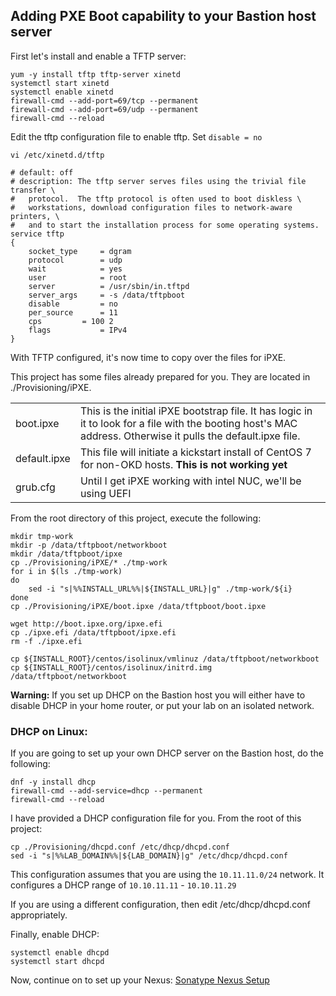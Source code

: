 ## Adding PXE Boot capability to your Bastion host server



First let's install and enable a TFTP server:

    yum -y install tftp tftp-server xinetd
    systemctl start xinetd
    systemctl enable xinetd
    firewall-cmd --add-port=69/tcp --permanent
    firewall-cmd --add-port=69/udp --permanent
    firewall-cmd --reload

Edit the tftp configuration file to enable tftp.  Set `disable = no`

    vi /etc/xinetd.d/tftp

    # default: off
    # description: The tftp server serves files using the trivial file transfer \
    #	protocol.  The tftp protocol is often used to boot diskless \
    #	workstations, download configuration files to network-aware printers, \
    #	and to start the installation process for some operating systems.
    service tftp
    {
    	socket_type		= dgram
    	protocol		= udp
    	wait			= yes
    	user			= root
    	server			= /usr/sbin/in.tftpd
    	server_args		= -s /data/tftpboot
    	disable			= no
    	per_source		= 11
    	cps			= 100 2
    	flags			= IPv4
    }

With TFTP configured, it's now time to copy over the files for iPXE.

This project has some files already prepared for you.  They are located in ./Provisioning/iPXE.

|||
|-|-|
| boot.ipxe | This is the initial iPXE bootstrap file.  It has logic in it to look for a file with the booting host's MAC address.  Otherwise it pulls the default.ipxe file. |
| default.ipxe | This file will initiate a kickstart install of CentOS 7 for non-OKD hosts. __This is not working yet__ |
| grub.cfg | Until I get iPXE working with intel NUC, we'll be using UEFI |

From the root directory of this project, execute the following:

    mkdir tmp-work
    mkdir -p /data/tftpboot/networkboot
    mkdir /data/tftpboot/ipxe
    cp ./Provisioning/iPXE/* ./tmp-work
    for i in $(ls ./tmp-work)
    do
        sed -i "s|%%INSTALL_URL%%|${INSTALL_URL}|g" ./tmp-work/${i}
    done
    cp ./Provisioning/iPXE/boot.ipxe /data/tftpboot/boot.ipxe

    wget http://boot.ipxe.org/ipxe.efi
    cp ./ipxe.efi /data/tftpboot/ipxe.efi
    rm -f ./ipxe.efi

    cp ${INSTALL_ROOT}/centos/isolinux/vmlinuz /data/tftpboot/networkboot
    cp ${INSTALL_ROOT}/centos/isolinux/initrd.img /data/tftpboot/networkboot

__Warning:__ If you set up DHCP on the Bastion host you will either have to disable DHCP in your home router, or put your lab on an isolated network.  

### DHCP on Linux:

If you are going to set up your own DHCP server on the Bastion host, do the following:

    dnf -y install dhcp
    firewall-cmd --add-service=dhcp --permanent
    firewall-cmd --reload

I have provided a DHCP configuration file for you.  From the root of this project:

    cp ./Provisioning/dhcpd.conf /etc/dhcp/dhcpd.conf
    sed -i "s|%%LAB_DOMAIN%%|${LAB_DOMAIN}|g" /etc/dhcp/dhcpd.conf

This configuration assumes that you are using the `10.11.11.0/24` network.  It configures a DHCP range of `10.10.11.11` - `10.10.11.29`

If you are using a different configuration, then edit /etc/dhcp/dhcpd.conf appropriately.

Finally, enable DHCP:

    systemctl enable dhcpd
    systemctl start dhcpd

Now, continue on to set up your Nexus: [Sonatype Nexus Setup](Nexus_Config.md)
